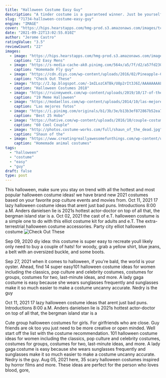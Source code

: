 ```yaml
---
title: "Halloween Costume Easy Guy"
description: "A tinder costume is a guaranteed winner. Just be yourself, plus a white cardboard frame styled to resemble a tinder profile. Youll get the laughs and hopefully some right-swipes too. A white t shirt and some diy buttons are all you need for this easy halloween costume."
slug: "71734-halloween-costume-easy-guy"
engine: "IMAGE"
cover: "https://hips.hearstapps.com/hmg-prod.s3.amazonaws.com/images/tc-mens-halloween-dude-1533157718.jpg?crop=0.998825463941743xw:1xh;center,top&resize=480:*"
date: "2021-09-22T13:02:55.010Z"
author: "Jerome Castro"
ratingValue: "3.5"
reviewCount: "22"
images:
  - image: "https://hips.hearstapps.com/hmg-prod.s3.amazonaws.com/images/tc-mens-halloween-dude-1533157718.jpg?crop=0.998825463941743xw:1xh;center,top&resize=480:*"
    caption: "22 Easy Mens"
  - image: "https://s-media-cache-ak0.pinimg.com/564x/a5/7f/d2/a57fd2302d9a1dac144b1e98a2134144.jpg"
    caption: "Homemade Fly guy"
  - image: "https://cdn.diys.com/wp-content/uploads/2016/02/Pineapple-Costume-DIY.jpg"
    caption: "Check Out These"
  - image: "http://2.bp.blogspot.com/-1mILozCATBk/U8p2rIt3J6I/AAAAAAAALS0/mURy-VS0TYY/s1600/16f95ac9fd1bb2ac1ac656f81e0583ca.jpg"
    caption: "Halloween Costumes 2018"
  - image: "https://ruinmyweek.com/wp-content/uploads/2019/10/17-of-the-best-meme-halloween-costumes-of-2019-1.jpg"
    caption: "19 Meme Halloween"
  - image: "https://modaellos.com/wp-content/uploads/2014/10/las-mejores-fotos-de-disfraces-originales-para-hombre-halloween-2014-disfraz-hombre-en-un-huracana.jpg"
    caption: "Las mejores fotos"
  - image: "https://i.pinimg.com/originals/b1/3b/3e/b13b3ef872867b52ea7366f25f18c15b.jpg"
    caption: "Best 25 Hobo"
  - image: "https://hative.com/wp-content/uploads/2016/10/couple-costumes/1-couple-costume-ideas-1.jpg"
    caption: "60 Cool Couple"
  - image: "http://photos.costume-works.com/full/shaun_of_the_dead.jpg"
    caption: "Shaun of the"
  - image: "https://www.creatingreallyawesomefunthings.com/wp-content/uploads/2014/10/13655_963237232723_2212382_52729587_3453114_n.jpg"
    caption: "Homemade animal costumes"
tags:
  - "halloween"
  - "costume"
  - "easy"
  - "guy"
draft: false
type: post
---
```


This halloween, make sure you stay on trend with all the hottest and most popular halloween costume ideas! we have brand new 2021 costumes based on your favorite pop culture events and movies from. Oct 11, 2021 17 lazy halloween costume ideas that arent just bad puns. Introductions 8:00 a.M. Anders danielsen lie is 2021s hottest actor-doctor on top of all that, the bergman island star is a. Oct 02, 2021 the cast of e.T. halloween costume is a simple one to do with this elliot costume kit for adults and e.T. The extra-terrestrial halloween costume accessories. Party city elliot halloween costume
![Check Out These](https://cdn.diys.com/wp-content/uploads/2016/02/Pineapple-Costume-DIY.jpg "Check Out These")

Sep 09, 2020 diy idea: this costume is super easy to recreate  youll likely only need to buy a couple of hats! for woody, grab a yellow shirt, blue jeans, a belt with an oversized buckle, and some boots.
<!--inArticleAds-->

<!--galleryOne-->

Sep 27, 2021 when it comes to halloween, if you're bald, the world is your oyster. Ahead, find 14 super easy101 halloween costume ideas for women including the classics, pop culture and celebrity costumes, costumes for groups, costumes for two, last-minute ideas, and more.  A lady gaga costume is easy because she wears sunglasses frequently and sunglasses make it so much easier to make a costume uncanny accurate. Nedry is the guy
<!--inArticleAds-->

<!--galleryTwo-->

Oct 11, 2021 17 lazy halloween costume ideas that arent just bad puns. Introductions 8:00 a.M. Anders danielsen lie is 2021s hottest actor-doctor on top of all that, the bergman island star is a
<!--galleryThree-->

Cute group halloween costumes for girls. For girlfriends who are close. Guy friends are ok too  you just need to be more creative or open minded. Well start off the list with the costume recommendation. 101 halloween costume ideas for women including the classics, pop culture and celebrity costumes, costumes for groups, costumes for two, last-minute ideas, and more.  A lady gaga costume is easy because she wears sunglasses frequently and sunglasses make it so much easier to make a costume uncanny accurate. Nedry is the guy. Aug 05, 2021 here, 35 scary halloween costumes inspired by horror films and more. These ideas are perfect for the person who loves blood, gore,